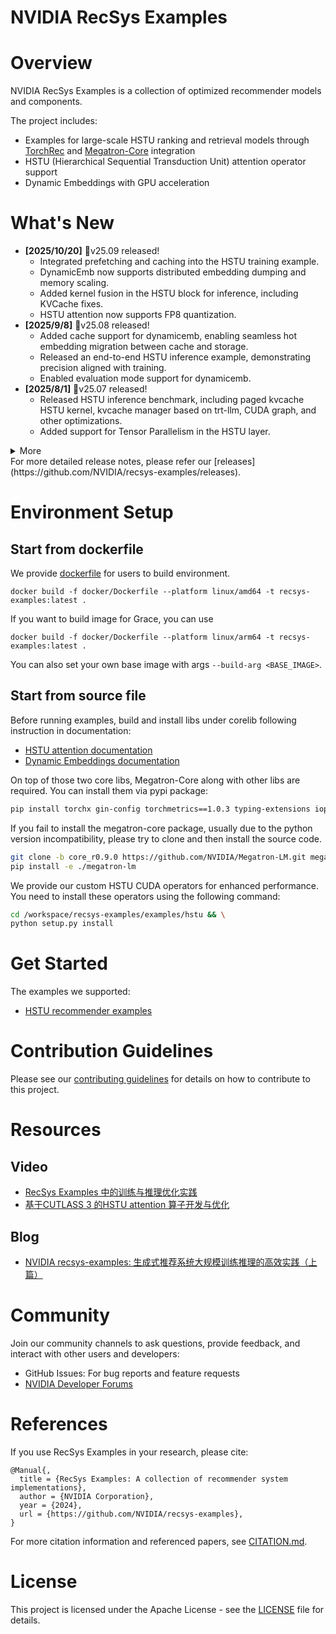 # NVIDIA RecSys Examples

# Overview
NVIDIA RecSys Examples is a collection of optimized recommender models and components. 

The project includes:
- Examples for large-scale HSTU ranking and retrieval models through [TorchRec](https://github.com/pytorch/torchrec) and [Megatron-Core](https://github.com/NVIDIA/Megatron-LM/tree/main/megatron/core) integration
- HSTU (Hierarchical Sequential Transduction Unit) attention operator support
- Dynamic Embeddings with GPU acceleration

# What's New
- **[2025/10/20]** 🎉v25.09 released!
  - Integrated prefetching and caching into the HSTU training example.
  - DynamicEmb now supports distributed embedding dumping and memory scaling.
  - Added kernel fusion in the HSTU block for inference, including KVCache fixes.
  - HSTU attention now supports FP8 quantization.
- **[2025/9/8]** 🎉v25.08 released!
  - Added cache support for dynamicemb, enabling seamless hot embedding migration between cache and storage.
  - Released an end-to-end HSTU inference example, demonstrating precision aligned with training.
  - Enabled evaluation mode support for dynamicemb.
- **[2025/8/1]** 🎉v25.07 released!
  - Released HSTU inference benchmark, including paged kvcache HSTU kernel, kvcache manager based on trt-llm, CUDA graph, and other optimizations.
  - Added support for Tensor Parallelism in the HSTU layer.

<details>
<summary>More</summary>
- **[2025/7/4]** 🎉v25.06 released!
  - Dynamicemb lookup module performance improvement and LFU eviction support. 
  - Pipeline support for HSTU example, recompute support for HSTU layer and customized cuda ops for jagged tensor concat.

- **[2025/5/29]** 🎉v25.05 released! 
  - Enhancements to the dynamicemb functionality, including support for EmbeddingBagCollection, truncated normal initialization, and initial_accumulator_value for Adagrad.
  - Fusion of operations like layernorm and dropout in the HSTU layer, resulting in about 1.2x end-to-end speedup.
  - Fix convergence issues on the Kuairand dataset.
</details>
For more detailed release notes, please refer our [releases](https://github.com/NVIDIA/recsys-examples/releases).

# Environment Setup
## Start from dockerfile

We provide [dockerfile](./docker/Dockerfile) for users to build environment. 
```
docker build -f docker/Dockerfile --platform linux/amd64 -t recsys-examples:latest .
```
If you want to build image for Grace, you can use 
```
docker build -f docker/Dockerfile --platform linux/arm64 -t recsys-examples:latest .
```
You can also set your own base image with args `--build-arg <BASE_IMAGE>`.

## Start from source file
Before running examples, build and install libs under corelib following instruction in documentation:
- [HSTU attention documentation](./corelib/hstu/README.md)
- [Dynamic Embeddings documentation](./corelib/dynamicemb/README.md)

On top of those two core libs, Megatron-Core along with other libs are required. You can install them via pypi package:

```bash
pip install torchx gin-config torchmetrics==1.0.3 typing-extensions iopath megatron-core==0.9.0
```

If you fail to install the megatron-core package, usually due to the python version incompatibility, please try to clone and then install the source code. 

```bash
git clone -b core_r0.9.0 https://github.com/NVIDIA/Megatron-LM.git megatron-lm && \
pip install -e ./megatron-lm
```

We provide our custom HSTU CUDA operators for enhanced performance. You need to install these operators using the following command:

```bash
cd /workspace/recsys-examples/examples/hstu && \
python setup.py install
```

# Get Started
The examples we supported:
- [HSTU recommender examples](./examples/hstu/README.md)

# Contribution Guidelines
Please see our [contributing guidelines](./CONTRIBUTING.md) for details on how to contribute to this project.

# Resources
## Video
- [RecSys Examples 中的训练与推理优化实践](https://www.bilibili.com/video/BV1msMwzpE5B?buvid=638d217658211387f0a20e730604a780&from_spmid=united.player-video-detail.drama-float.0&is_story_h5=false&mid=V%2FD40L0stVy%2BZTgWdpjtGA%3D%3D&plat_id=116&share_from=ugc&share_medium=iphone&share_plat=ios&share_session_id=2DD6CE30-B189-4EEC-9FD4-8BAD6AEFE720&share_source=WEIXIN&share_tag=s_i&spmid=united.player-video-detail.0.0&timestamp=1749773222&unique_k=Sjcfmgy&up_id=1320140761&vd_source=7372540fd02b24a46851135aa003577c)
- [基于CUTLASS 3 的HSTU attention 算子开发与优化](https://www.bilibili.com/video/BV1TsMwzWEzS?buvid=638d217658211387f0a20e730604a780&from_spmid=united.player-video-detail.drama-float.0&is_story_h5=false&mid=V%2FD40L0stVy%2BZTgWdpjtGA%3D%3D&plat_id=116&share_from=ugc&share_medium=iphone&share_plat=ios&share_session_id=2DD6CE30-B189-4EEC-9FD4-8BAD6AEFE720&share_source=WEIXIN&share_tag=s_i&spmid=united.player-video-detail.0.0&timestamp=1749773222&unique_k=Sjcfmgy&up_id=1320140761&vd_source=7372540fd02b24a46851135aa003577c&spm_id_from=333.788.videopod.sections)

## Blog
- [NVIDIA recsys-examples: 生成式推荐系统大规模训练推理的高效实践（上篇）](https://mp.weixin.qq.com/s/K9xtYC3azAccShpJ3ZxKbg)

# Community
Join our community channels to ask questions, provide feedback, and interact with other users and developers:
- GitHub Issues: For bug reports and feature requests
- [NVIDIA Developer Forums](https://forums.developer.nvidia.com/)

# References
If you use RecSys Examples in your research, please cite:

```
@Manual{,
  title = {RecSys Examples: A collection of recommender system implementations},
  author = {NVIDIA Corporation},
  year = {2024},
  url = {https://github.com/NVIDIA/recsys-examples},
}
```

For more citation information and referenced papers, see [CITATION.md](./CITATION.md).

# License
This project is licensed under the Apache License - see the [LICENSE](./LICENSE) file for details.